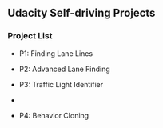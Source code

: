 ## Udacity Self-driving Projects

### Project List

* P1: Finding Lane Lines

* P2: Advanced Lane Finding

* P3: Traffic Light Identifier
*
* P4: Behavior Cloning

